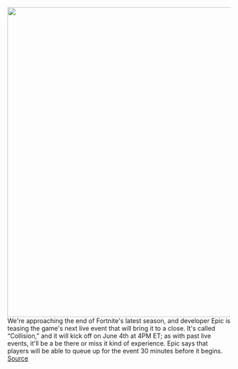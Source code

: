 <img src='https://cdn.vox-cdn.com/thumbor/EX7bn-WB17JX5SSLkCz4Tyt4wV0=/0x0:1920x1080/1200x800/filters:focal(807x387:1113x693)/cdn.vox-cdn.com/uploads/chorus_image/image/70912127/Collision___Key_Art_EN.0.jpg' width='700px' /><br/>
We're approaching the end of Fortnite's latest season, and developer Epic is teasing the game's next live event that will bring it to a close. It's called “Collision,” and it will kick off on June 4th at 4PM ET; as with past live events, it'll be a be there or miss it kind of experience. Epic says that players will be able to queue up for the event 30 minutes before it begins.
<a href='https://www.theverge.com/2022/5/26/23141941/fortnite-chapter-3-season-2-live-event-collision-date-time'> Source <a/>